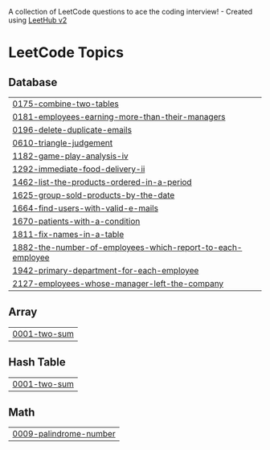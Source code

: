 A collection of LeetCode questions to ace the coding interview! - Created using [LeetHub v2](https://github.com/arunbhardwaj/LeetHub-2.0)
<!---LeetCode Topics Start-->
# LeetCode Topics
## Database
|  |
| ------- |
| [0175-combine-two-tables](https://github.com/subhampanda30/Leetcode-Solve/tree/master/0175-combine-two-tables) |
| [0181-employees-earning-more-than-their-managers](https://github.com/subhampanda30/Leetcode-Solve/tree/master/0181-employees-earning-more-than-their-managers) |
| [0196-delete-duplicate-emails](https://github.com/subhampanda30/SQL-50-Leetcode-/tree/master/0196-delete-duplicate-emails) |
| [0610-triangle-judgement](https://github.com/subhampanda30/SQL-50-Leetcode-/tree/master/0610-triangle-judgement) |
| [1182-game-play-analysis-iv](https://github.com/subhampanda30/SQL-50-Leetcode-/tree/master/1182-game-play-analysis-iv) |
| [1292-immediate-food-delivery-ii](https://github.com/subhampanda30/SQL-50-Leetcode-/tree/master/1292-immediate-food-delivery-ii) |
| [1462-list-the-products-ordered-in-a-period](https://github.com/subhampanda30/SQL-50-Leetcode-/tree/master/1462-list-the-products-ordered-in-a-period) |
| [1625-group-sold-products-by-the-date](https://github.com/subhampanda30/SQL-50-Leetcode-/tree/master/1625-group-sold-products-by-the-date) |
| [1664-find-users-with-valid-e-mails](https://github.com/subhampanda30/SQL-50-Leetcode-/tree/master/1664-find-users-with-valid-e-mails) |
| [1670-patients-with-a-condition](https://github.com/subhampanda30/SQL-50-Leetcode-/tree/master/1670-patients-with-a-condition) |
| [1811-fix-names-in-a-table](https://github.com/subhampanda30/SQL-50-Leetcode-/tree/master/1811-fix-names-in-a-table) |
| [1882-the-number-of-employees-which-report-to-each-employee](https://github.com/subhampanda30/SQL-50-Leetcode-/tree/master/1882-the-number-of-employees-which-report-to-each-employee) |
| [1942-primary-department-for-each-employee](https://github.com/subhampanda30/SQL-50-Leetcode-/tree/master/1942-primary-department-for-each-employee) |
| [2127-employees-whose-manager-left-the-company](https://github.com/subhampanda30/SQL-50-Leetcode-/tree/master/2127-employees-whose-manager-left-the-company) |
## Array
|  |
| ------- |
| [0001-two-sum](https://github.com/subhampanda30/SQL-50-Leetcode-/tree/master/0001-two-sum) |
## Hash Table
|  |
| ------- |
| [0001-two-sum](https://github.com/subhampanda30/SQL-50-Leetcode-/tree/master/0001-two-sum) |
## Math
|  |
| ------- |
| [0009-palindrome-number](https://github.com/subhampanda30/Leetcode-Solve/tree/master/0009-palindrome-number) |
<!---LeetCode Topics End-->